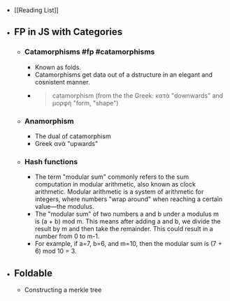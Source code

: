 - [[Reading List]]
- ## FP in JS with Categories
	- ### Catamorphisms #fp #catamorphisms
		- Known as folds.
		- Catamorphisms get data out of a dstructure in an elegant and cosnistent manner.
		- > catamorphism (from the the Greek: κατά "downwards" and μορφή "form, "shape")
	- ### Anamorphism
		- The dual of catamorphism
		- Greek ανά "upwards"
	- ### Hash functions
		- The term "modular sum" commonly refers to the sum computation in modular arithmetic, also known as clock arithmetic. Modular arithmetic is a system of arithmetic for integers, where numbers "wrap around" when reaching a certain value—the modulus.
		- The "modular sum" of two numbers ﻿a and ﻿b under a modulus ﻿m is ﻿(a + b) mod m. This means after adding ﻿a and ﻿b, we divide the result by ﻿m and then take the remainder. This could result in a number from ﻿0 to ﻿m-1.
		- For example, if ﻿a=7, ﻿b=6, and ﻿m=10, then the modular sum is ﻿(7 + 6) mod 10 = 3.
- ## Foldable
	- Constructing a merkle tree